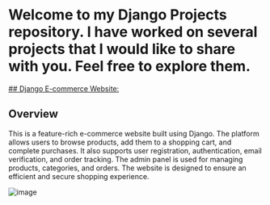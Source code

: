 # Welcome to my Django Projects repository. I have worked on several projects that I would like to share with you. Feel free to explore them.
[## Django E-commerce Website:](https://github.com/Mikheil-U/Projects_Django/tree/master/ecommerce) 
## Overview

This is a feature-rich e-commerce website built using Django. The platform allows users to browse products, add them to a shopping cart, and complete purchases. It also supports user registration, authentication, email verification, and order tracking. The admin panel is used for managing products, categories, and orders. The website is designed to ensure an efficient and secure shopping experience.

![image](https://github.com/user-attachments/assets/d3c0a363-5791-4b89-8d4e-f514089ebfaf)
